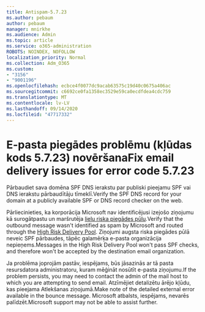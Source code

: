 ```yaml
---
title: Antispam-5.7.23
ms.author: pebaum
author: pebaum
manager: mnirkhe
ms.audience: Admin
ms.topic: article
ms.service: o365-administration
ROBOTS: NOINDEX, NOFOLLOW
localization_priority: Normal
ms.collection: Adm_O365
ms.custom:
- "3156"
- "9001196"
ms.openlocfilehash: ecbce4f0077dc9acab63575c19d40c0675a406ac
ms.sourcegitcommit: c6692ce0fa1358ec3529e59ca0ecdfdea4cdc759
ms.translationtype: MT
ms.contentlocale: lv-LV
ms.lasthandoff: 09/14/2020
ms.locfileid: "47717332"
---
```

# <a name="fix-email-delivery-issues-for-error-code-5723"></a><span data-ttu-id="f5761-102">E-pasta piegādes problēmu (kļūdas kods 5.7.23) novēršana</span><span class="sxs-lookup"><span data-stu-id="f5761-102">Fix email delivery issues for error code 5.7.23</span></span>

<span data-ttu-id="f5761-103">Pārbaudiet sava domēna SPF DNS ierakstu par publiski pieejamu SPF vai DNS ierakstu pārbaudītāju tīmeklī.</span><span class="sxs-lookup"><span data-stu-id="f5761-103">Verify the SPF DNS record for your domain at a publicly available SPF or DNS record checker on the web.</span></span>

<span data-ttu-id="f5761-104">Pārliecinieties, ka korporācija Microsoft nav identificējusi izejošo ziņojumu kā surogātpastu un maršrutēja [lielu riska piegādes pūlu](https://docs.microsoft.com/microsoft-365/security/office-365-security/high-risk-delivery-pool-for-outbound-messages).</span><span class="sxs-lookup"><span data-stu-id="f5761-104">Verify that the outbound message wasn't identified as spam by Microsoft and routed through the [High Risk Delivery Pool](https://docs.microsoft.com/microsoft-365/security/office-365-security/high-risk-delivery-pool-for-outbound-messages).</span></span> <span data-ttu-id="f5761-105">Ziņojumi augsta riska piegādes pūlā neveic SPF pārbaudes, tāpēc galamērķa e-pasta organizācija nepieņems.</span><span class="sxs-lookup"><span data-stu-id="f5761-105">Messages in the High Risk Delivery Pool won't pass SPF checks, and therefore won't be accepted by the destination email organization.</span></span>

<span data-ttu-id="f5761-106">Ja problēma joprojām pastāv, iespējams, būs jāsazinās ar tā pasta resursdatora administratoru, kuram mēģināt nosūtīt e-pasta ziņojumu.</span><span class="sxs-lookup"><span data-stu-id="f5761-106">If the problem persists, you may need to contact the admin of the mail host to which you are attempting to send email.</span></span> <span data-ttu-id="f5761-107">Atzīmējiet detalizētu ārējo kļūdu, kas pieejama Atlekšanas ziņojumā.</span><span class="sxs-lookup"><span data-stu-id="f5761-107">Make note of the detailed external error available in the bounce message.</span></span> <span data-ttu-id="f5761-108">Microsoft atbalsts, iespējams, nevarēs palīdzēt.</span><span class="sxs-lookup"><span data-stu-id="f5761-108">Microsoft support may not be able to assist further.</span></span>
